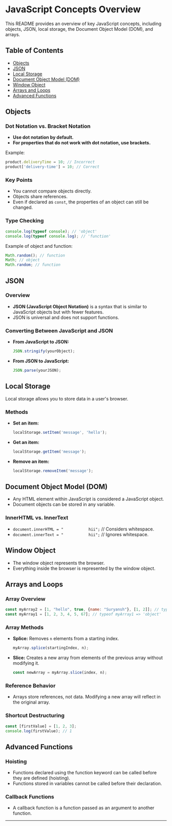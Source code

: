 <!-- # objects

which one should we use ? dot notation or brackets
- use dot notation by default
- for properties that do not work with dot, use brackets

 product.delivery-time = 10;  // wrong
 product['delivery-time] = 10   ///righth

 in this case one shoulde use barckets

     console.log(typeof console)  =>  object 
    console.log(typeof console.log)  => function

    Math.random()
    Math => object
    Math.random => function

- we can not compare object directly
- object shares reference 
- if i have declared as const , in that case too we can change the value



# JSON built in object

java script object notation
- a syntax
- similar to js object but has less feature
- json is universal
- not support function

### from js to  JSON
- JSON.stringify()

### from  JSON to js
- JSON.parse()



# local storage
- localStorage.setItem('message', 'hello') 
- localStorage.getItem
- localStorage.removeItem


---------------------------------------


const object4 = {
    message : 'Good Job!'
    price : 39
};

const message = object4.message
const {message} = object4;  //its called destructuring
const{message, price} = object4














# Document Object Model

- when any HTML element is inside java script , it is called java script object
- dociment objects are like a value , we can store the values in any variable


- if we use document.innerHTML = "           hii"  //it will consider in some cases space too 
- if we use document.innerText = "           hii"  //it will consider only text


----------------------------------------------------------------

- clicks and keydowns => events
- onclick, onkeydown  =>  event listeners
- eventkey





# windown object
- its represent the browser
- everything inside the browser represents the window objects







----

### Array and Loops
- myArray2 = [1, "hello", true, {name : "Suryansh"}, [1,2]]   typeof myarray2 => object
- myArray1 = [1,2,3,4,5,67]  typeof myarray1 => object

- myArray.splice(starting Index, n) => it will remove the n values from starting index          Example :      myArray.splice(0,2);


-  const newArray = myArray.slice(index, n)  => it will create a new array from using element of previous array without removing previous array elements   index=starting index and n = length of new array


- array always store refernce not data, if we copy an array into new array , in that case new array will store refernce of previous array .
- if we do any changes in new array . it will reflect in old array too



##### shortcut destructuring

- const [firstValue] = [1,2,3];
- console.log(firstValue);
- console.log(secondValue);



### Advanced Function
##### Important
- if humne koi function with name create kiy ahai to hum us function ko us created line s pahle bhi call kar sakte hai that is called hoisting
- yadi humne kisi function ko variable me store kiya hai to hum sirf use baad me hi use kar sakte hai , yha hoisting work njhi karti hai



- when any funuction is passed as argument of any function then it is called call back function means if we sending any function as argument then that argument function is called call back function -->









# JavaScript Concepts Overview

This README provides an overview of key JavaScript concepts, including objects, JSON, local storage, the Document Object Model (DOM), and arrays. 

## Table of Contents

- [Objects](#objects)
- [JSON](#json)
- [Local Storage](#local-storage)
- [Document Object Model (DOM)](#document-object-model-dom)
- [Window Object](#window-object)
- [Arrays and Loops](#arrays-and-loops)
- [Advanced Functions](#advanced-functions)

## Objects

### Dot Notation vs. Bracket Notation

- **Use dot notation by default.**
- **For properties that do not work with dot notation, use brackets.**

Example:
```javascript
product.deliveryTime = 10; // Incorrect
product['delivery-time'] = 10; // Correct
```

### Key Points

- You cannot compare objects directly.
- Objects share references.
- Even if declared as `const`, the properties of an object can still be changed.

### Type Checking

```javascript
console.log(typeof console); // 'object'
console.log(typeof console.log); // 'function'
```

Example of object and function:
```javascript
Math.random(); // function
Math; // object
Math.random; // function
```

## JSON

### Overview

- **JSON (JavaScript Object Notation)** is a syntax that is similar to JavaScript objects but with fewer features.
- JSON is universal and does not support functions.

### Converting Between JavaScript and JSON

- **From JavaScript to JSON:**
  ```javascript
  JSON.stringify(yourObject);
  ```

- **From JSON to JavaScript:**
  ```javascript
  JSON.parse(yourJSON);
  ```

## Local Storage

Local storage allows you to store data in a user's browser.

### Methods

- **Set an item:**
  ```javascript
  localStorage.setItem('message', 'hello');
  ```
- **Get an item:**
  ```javascript
  localStorage.getItem('message');
  ```
- **Remove an item:**
  ```javascript
  localStorage.removeItem('message');
  ```

## Document Object Model (DOM)

- Any HTML element within JavaScript is considered a JavaScript object.
- Document objects can be stored in any variable.

### InnerHTML vs. InnerText

- `document.innerHTML = "           hii";` // Considers whitespace.
- `document.innerText = "           hii";` // Ignores whitespace.

## Window Object

- The window object represents the browser.
- Everything inside the browser is represented by the window object.

## Arrays and Loops

### Array Overview

```javascript
const myArray2 = [1, "hello", true, {name: "Suryansh"}, [1, 2]]; // typeof myArray2 => 'object'
const myArray1 = [1, 2, 3, 4, 5, 67]; // typeof myArray1 => 'object'
```

### Array Methods

- **Splice:** Removes `n` elements from a starting index.
  ```javascript
  myArray.splice(startingIndex, n);
  ```

- **Slice:** Creates a new array from elements of the previous array without modifying it.
  ```javascript
  const newArray = myArray.slice(index, n);
  ```

### Reference Behavior

- Arrays store references, not data. Modifying a new array will reflect in the original array.

### Shortcut Destructuring

```javascript
const [firstValue] = [1, 2, 3];
console.log(firstValue); // 1
```

## Advanced Functions

### Hoisting

- Functions declared using the function keyword can be called before they are defined (hoisting).
- Functions stored in variables cannot be called before their declaration.

### Callback Functions

- A callback function is a function passed as an argument to another function.

---
